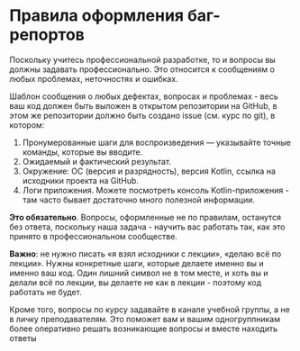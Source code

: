# Правила оформления баг-репортов

Поскольку учитесь профессиональной разработке, то и вопросы вы должны задавать профессионально. Это относится к сообщениям о любых проблемах, неточностях и ошибках.

Шаблон сообщения о любых дефектах, вопросах и проблемах - весь ваш код должен быть выложен в открытом репозитории на GitHub, в этом же репозитории должно быть создано issue (см. курс по git), в котором:
1. Пронумерованные шаги для воспроизведения — указывайте точные команды, которые вы вводите.
1. Ожидаемый и фактический результат.
1. Окружение: ОС (версия и разрядность), версия Kotlin, ссылка на исходники проекта на GitHub.
1. Логи приложения. Можете посмотреть консоль Kotlin-приложения - там часто бывает достаточно много полезной информации.

**Это обязательно**. Вопросы, оформленные не по правилам, останутся без ответа, поскольку наша задача - научить вас работать так, как это принято в профессиональном сообществе.

**Важно**: не нужно писать «я взял исходники с лекции», «делаю всё по лекции». Нужны конкретные шаги, которые делаете именно вы и именно ваш код. Один лишний символ не в том месте, и хоть вы и делали всё по лекции, вы делаете не как в лекции - поэтому код работать не будет.

Кроме того, вопросы по курсу задавайте в канале учебной группы, а не в личку преподавателям. Это поможет вам и вашим одногруппникам более оперативно решать возникающие вопросы и вместе находить ответы

